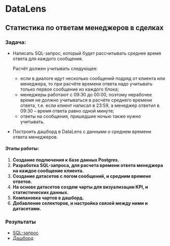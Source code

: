 # DataLens

## Статистика по ответам менеджеров в сделках

### Задача:
* Написать SQL-запрос, который будет рассчитывать среднее время ответа для каждого сообщения.

    Расчёт должен учитывать следующее: 
    * если в диалоге идут несколько сообщений подряд от клиента или менеджера, то при расчёте времени ответа надо учитывать только первое сообщение из каждого блока; 
    * менеджеры работают с 09:30 до 00:00, поэтому нерабочее время не должно учитываться в расчёте среднего времени ответа, т.е. если клиент написал в 23:59, а менеджер ответил в 09:30 – время ответа равно одной минуте; 
    * ответы на сообщения, пришедшие ночью также нужно учитывать.
* Построить дашборд в DataLens с данными о среднем времени ответа менеджеров.

#### Этапы работы:  
1. **Создание подлючения к базе данных Postgres.**
2. **Разработка SQL-запроса, для расчета времени ответа менеджера на каждое сообщение клиента.**
3. **Создание датасетов с логом сообщений, и средним времене ответов.**
4. **На основе датасетов создем чарты для визуализации KPI, и статистических данных.**
5. **Компановка чартов в дашборд.**
6. **Добавление селекторов, и настройка связей между ними и датасетами.**

### Результаты  
- [SQL-запрос](https://github.com/SergeyObukhov/DataLens/blob/master/sql_query.sql)
- [Дашборд](https://datalens.yandex/d7q90qeos4h6z)
